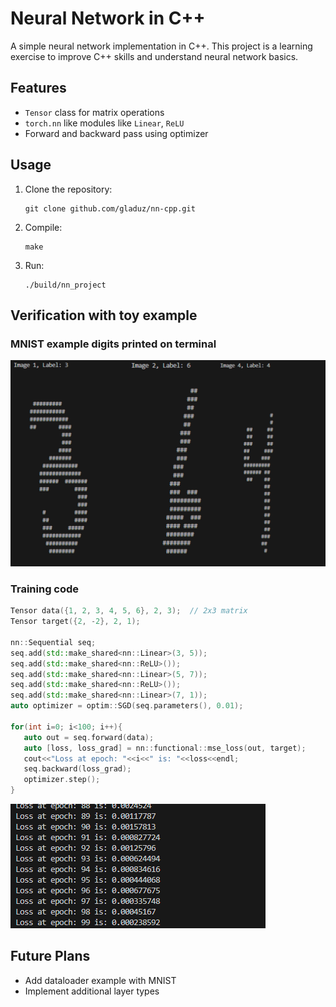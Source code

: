 # Neural Network in C++

A simple neural network implementation in C++. This project is a learning exercise to improve C++ skills and understand neural network basics.

## Features

- `Tensor` class for matrix operations
- `torch.nn` like modules like `Linear`, `ReLU`
- Forward and backward pass using optimizer

## Usage

1. Clone the repository:
   ```
   git clone github.com/gladuz/nn-cpp.git
   ```

2. Compile:
   ```
   make
   ```

3. Run:
   ```
   ./build/nn_project
   ```



## Verification with toy example
### MNIST example digits printed on terminal
![MNIST examples printed on std](assets/mnist_ex.png)

### Training code
```c++
Tensor data({1, 2, 3, 4, 5, 6}, 2, 3);  // 2x3 matrix
Tensor target({2, -2}, 2, 1);

nn::Sequential seq;
seq.add(std::make_shared<nn::Linear>(3, 5));
seq.add(std::make_shared<nn::ReLU>());
seq.add(std::make_shared<nn::Linear>(5, 7));
seq.add(std::make_shared<nn::ReLU>());
seq.add(std::make_shared<nn::Linear>(7, 1));
auto optimizer = optim::SGD(seq.parameters(), 0.01);

for(int i=0; i<100; i++){
   auto out = seq.forward(data);
   auto [loss, loss_grad] = nn::functional::mse_loss(out, target);
   cout<<"Loss at epoch: "<<i<<" is: "<<loss<<endl;
   seq.backward(loss_grad);
   optimizer.step();
}
```
![Loss at the end of the trainign](assets/simple_loss.png)

## Future Plans

- Add dataloader example with MNIST
- Implement additional layer types